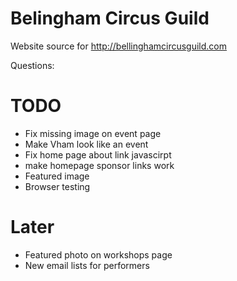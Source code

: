 Belingham Circus Guild
======================

Website source for http://bellinghamcircusguild.com

Questions:


# TODO

* Fix missing image on event page
* Make Vham look like an event
* Fix home page about link javascirpt
* make homepage sponsor links work
* Featured image
* Browser testing

# Later

* Featured photo on workshops page
* New email lists for performers
